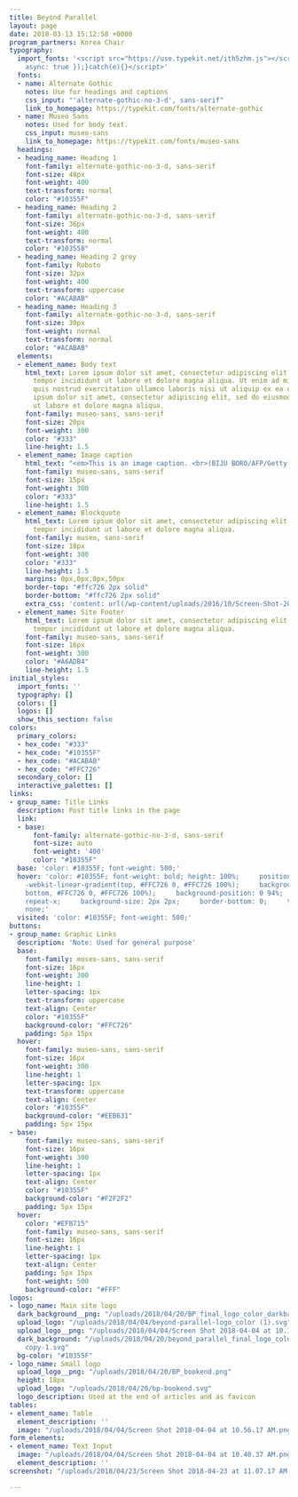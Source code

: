 ```yaml
---
title: Beyond Parallel
layout: page
date: 2018-03-13 15:12:58 +0000
program_partners: Korea Chair
typography:
  import_fonts: '<script src="https://use.typekit.net/ith5zhm.js"></script><script>try{Typekit.load({
    async: true });}catch(e){}</script>'
  fonts:
  - name: Alternate Gothic
    notes: Use for headings and captions
    css_input: "'alternate-gothic-no-3-d', sans-serif"
    link_to_homepage: https://typekit.com/fonts/alternate-gothic
  - name: Museo Sans
    notes: Used for body text.
    css_input: museo-sans
    link_to_homepage: https://typekit.com/fonts/museo-sans
  headings:
  - heading_name: Heading 1
    font-family: alternate-gothic-no-3-d, sans-serif
    font-size: 48px
    font-weight: 400
    text-transform: normal
    color: "#10355F"
  - heading_name: Heading 2
    font-family: alternate-gothic-no-3-d, sans-serif
    font-size: 36px
    font-weight: 400
    text-transform: normal
    color: "#103558"
  - heading_name: Heading 2 grey
    font-family: Roboto
    font-size: 32px
    font-weight: 400
    text-transform: uppercase
    color: "#ACABAB"
  - heading_name: Heading 3
    font-family: alternate-gothic-no-3-d, sans-serif
    font-size: 30px
    font-weight: normal
    text-transform: normal
    color: "#ACABAB"
  elements:
  - element_name: Body text
    html_text: Lorem ipsum dolor sit amet, consectetur adipiscing elit, sed do eiusmod
      tempor incididunt ut labore et dolore magna aliqua. Ut enim ad minim veniam,
      quis nostrud exercitation ullamco laboris nisi ut aliquip ex ea commodo consequat.<br><br>Lorem
      ipsum dolor sit amet, consectetur adipiscing elit, sed do eiusmod tempor incididunt
      ut labore et dolore magna aliqua.
    font-family: museo-sans, sans-serif
    font-size: 20px
    font-weight: 300
    color: "#333"
    line-height: 1.5
  - element_name: Image caption
    html_text: "<em>This is an image caption. <br>(BIJU BORO/AFP/Getty Images)</em>"
    font-family: museo-sans, sans-serif
    font-size: 15px
    font-weight: 300
    color: "#333"
    line-height: 1.5
  - element_name: Blockquote
    html_text: Lorem ipsum dolor sit amet, consectetur adipiscing elit, sed do eiusmod
      tempor incididunt ut labore et dolore magna aliqua.
    font-family: museo, sans-serif
    font-size: 18px
    font-weight: 300
    color: "#333"
    line-height: 1.5
    margins: 0px,0px,0px,50px
    border-top: "#ffc726 2px solid"
    border-bottom: "#ffc726 2px solid"
    extra_css: 'content: url(/wp-content/uploads/2016/10/Screen-Shot-2016-10-26-at-1.56.04-PM.png)'
  - element_name: Site Footer
    html_text: Lorem ipsum dolor sit amet, consectetur adipiscing elit, sed do eiusmod
      tempor incididunt ut labore et dolore magna aliqua.
    font-family: museo-sans, sans-serif
    font-size: 16px
    font-weight: 300
    color: "#A6ADB4"
    line-height: 1.5
initial_styles:
  import_fonts: ''
  typography: []
  colors: []
  logos: []
  show_this_section: false
colors:
  primary_colors:
  - hex_code: "#333"
  - hex_code: "#10355F"
  - hex_code: "#ACABAB"
  - hex_code: "#FFC726"
  secondary_color: []
  interactive_palettes: []
links:
- group_name: Title Links
  description: Post title links in the page
  link:
  - base:
      font-family: alternate-gothic-no-3-d, sans-serif
      font-size: auto
      font-weight: '400'
      color: "#10355F"
  base: 'color: #10355F; font-weight: 500;'
  hover: 'color: #10355F; font-weight: bold; height: 100%;     position: relative;     background-image:
    -webkit-linear-gradient(top, #FFC726 0, #FFC726 100%);     background-image: linear-gradient(to
    bottom, #FFC726 0, #FFC726 100%);     background-position: 0 94%;     background-repeat:
    repeat-x;     background-size: 2px 2px;     border-bottom: 0;     text-decoration:
    none;'
  visited: 'color: #10355F; font-weight: 500;'
buttons:
- group_name: Graphic Links
  description: 'Note: Used for general purpose'
  base:
    font-family: museo-sans, sans-serif
    font-size: 16px
    font-weight: 300
    line-height: 1
    letter-spacing: 1px
    text-transform: uppercase
    text-align: Center
    color: "#10355F"
    background-color: "#FFC726"
    padding: 5px 15px
  hover:
    font-family: museo-sans, sans-serif
    font-size: 16px
    font-weight: 300
    line-height: 1
    letter-spacing: 1px
    text-transform: uppercase
    text-align: Center
    color: "#10355F"
    background-color: "#EEB631"
    padding: 5px 15px
- base:
    font-family: museo-sans, sans-serif
    font-size: 16px
    font-weight: 300
    line-height: 1
    letter-spacing: 1px
    text-align: Center
    color: "#10355F"
    background-color: "#F2F2F2"
    padding: 5px 15px
  hover:
    color: "#EFB715"
    font-family: museo-sans, sans-serif
    font-size: 16px
    line-height: 1
    letter-spacing: 1px
    text-align: Center
    padding: 5px 15px
    font-weight: 500
    background-color: "#FFF"
logos:
- logo_name: Main site logo
  dark_background__png: "/uploads/2018/04/20/BP_final_logo_color_darkbackground-1.png"
  upload_logo: "/uploads/2018/04/04/beyond-parallel-logo_color (1).svg"
  upload_logo__png: "/uploads/2018/04/04/Screen Shot 2018-04-04 at 10.11.15 AM.png"
  dark_background: "/uploads/2018/04/20/beyond_parallel_final_logo_color_darkbackground
    copy-1.svg"
  bg-color: "#10355F"
- logo_name: Small logo
  upload_logo__png: "/uploads/2018/04/20/BP_bookend.png"
  height: 18px
  upload_logo: "/uploads/2018/04/20/bp-bookend.svg"
  logo_description: Used at the end of articles and as favicon
tables:
- element_name: Table
  element_description: ''
  image: "/uploads/2018/04/04/Screen Shot 2018-04-04 at 10.56.17 AM.png"
form_elements:
- element_name: Text Input
  image: "/uploads/2018/04/04/Screen Shot 2018-04-04 at 10.40.37 AM.png"
  element_description: ''
screenshot: "/uploads/2018/04/23/Screen Shot 2018-04-23 at 11.07.17 AM.png"

---
```

